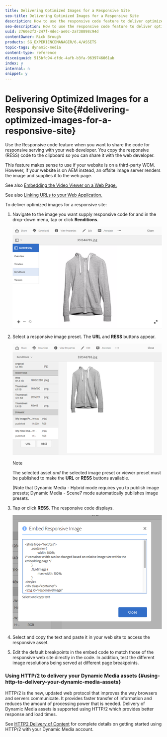 ```yaml
---
title: Delivering Optimized Images for a Responsive Site
seo-title: Delivering Optimized Images for a Responsive Site
description: How to use the responsive code feature to deliver optimized images
seo-description: How to use the responsive code feature to deliver optimized images
uuid: 2760e2f2-247f-4dec-ae0c-2a738898c94d
contentOwner: Rick Brough
products: SG_EXPERIENCEMANAGER/6.4/ASSETS
topic-tags: dynamic-media
content-type: reference
discoiquuid: 515bfc94-dfdc-4afb-b3fa-9639746061ab
index: y
internal: n
snippet: y
---
```


# Delivering Optimized Images for a Responsive Site{#delivering-optimized-images-for-a-responsive-site}

Use the Responsive code feature when you want to share the code for responsive serving with your web developer. You copy the responsive (RESS) code to the clipboard so you can share it with the web developer.

This feature makes sense to use if your website is on a third-party WCM. However, if your website is on AEM instead, an offsite image server renders the image and supplies it to the web page.

<!--
Comment Type: annotation
Last Modified By: rbrough
Last Modified Date: 2019-01-10T16:15:29.968-0500
to me, "directly through AEM" sounds as though AEM is rendering the responsive image an off-site image server is rendering the image and supplying it to the Web page RB: Fixed.
-->

<!--
Comment Type: annotation
Last Modified By: wyamashi
Last Modified Date: 2018-08-07T20:17:31.057-0400
General note: I checked that links worked but not the content of the links itself
-->

See also [Embedding the Video Viewer on a Web Page.](../../assets/using/embed-code.md)

See also [Linking URLs to your Web Application.](../../assets/using/linking-urls-to-yourwebapplication.md)

To deliver optimized images for a responsive site:

1. Navigate to the image you want supply responsive code for and in the drop-down menu, tap or click **Renditions**.

   ![](assets/chlimage_1-373.png)

1. Select a responsive image preset. The **URL** and **RESS** buttons appear.

   <!--
   Comment Type: annotation
   Last Modified By: rbrough
   Last Modified Date: 2019-01-10T16:21:42.738-0500
   The URL button was removed but it should be brought back for parity reasons RB: Is it being brought back? Check when writing next version.
   -->

   ![](assets/chlimage_1-374.png)

   >[!NOTE]
   >
   >The selected asset *and* the selected image preset or viewer preset must be published to make the **URL** or **RESS** buttons available.
   >
   >
   >(Note that Dynamic Media - Hybrid mode requires you to publish image presets; Dynamic Media - Scene7 mode automatically publishes image presets.

1. Tap or click **RESS**. The responsive code displays.

   <!--
   Comment Type: annotation
   Last Modified By: rbrough
   Last Modified Date: 2019-01-10T16:20:38.932-0500
   Maybe update the screen shot to include the break points that are mentioned in Step #5 below RB: Can be fixed at will.
   -->

   ![](assets/chlimage_1-375.png)

1. Select and copy the text and paste it in your web site to access the responsive asset.
1. Edit the default breakpoints in the embed code to match those of the responsive web site directly in the code. In addition, test the different image resolutions being served at different page breakpoints.

### Using HTTP/2 to delivery your Dynamic Media assets {#using-http-to-delivery-your-dynamic-media-assets}

HTTP/2 is the new, updated web protocol that improves the way browsers and servers communicate. It provides faster transfer of information and reduces the amount of processing power that is needed. Delivery of Dynamic Media assets is supported using HTTP/2 which provides better response and load times.

See [HTTP2 Delivery of Content](../../assets/using/http2.md) for complete details on getting started using HTTP/2 with your Dynamic Media account.

<!--
Comment Type: annotation
Last Modified By: rbrough
Last Modified Date: 2019-01-10T16:20:14.027-0500
change "can now be over" to "is supported using" RB: Fixed.
-->

